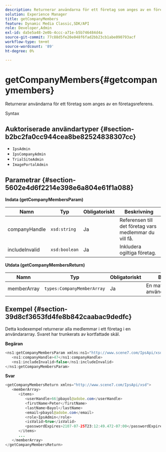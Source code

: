 ```yaml
---
description: Returnerar användarna för ett företag som anges av en företagsreferens.
solution: Experience Manager
title: getCompanyMembers
feature: Dynamic Media Classic,SDK/API
role: Developer,Admin
exl-id: da5e5a48-2e0b-4ccc-a71e-b5b746484d4a
source-git-commit: 77c88d5fe20e048f6fad2bb23cb1abe090793acf
workflow-type: tm+mt
source-wordcount: '89'
ht-degree: 0%

---
```


# getCompanyMembers{#getcompanymembers}

Returnerar användarna för ett företag som anges av en företagsreferens.

Syntax

## Auktoriserade användartyper {#section-b2bc2fa0cc944cea8be82524838307cc}

* `IpsAdmin`
* `IpsCompanyAdmin`
* `TrialSiteAdmin`
* `ImagePortalAdmin`

## Parametrar {#section-5602e4d6f2214e398e6a804e61f1a088}

**Indata (getCompanyMembersParam)**

| Namn | Typ | Obligatoriskt | Beskrivning |
|---|---|---|---|
| companyHandle | `xsd:string` | Ja | Referensen till det företag vars medlemmar du vill få. |
| includeInvalid | `xsd:boolean` | Ja | Inkludera ogiltiga företag. |

**Utdata (getCompanyMembersReturn)**

| Namn | Typ | Obligatoriskt | Beskrivning |
|---|---|---|---|
| memberArray | `types:CompanyMemberArray` | Ja | En matris med användarmedlemskap. |

## Exempel {#section-39d8cf3653fd4fe8b842caabac9dedfc}

Detta kodexempel returnerar alla medlemmar i ett företag i en användararray. Svaret har trunkerats av kortfattade skäl.

**Begäran**

```java
<ns1:getCompanyMembersParam xmlns:ns1="http://www.scene7.com/IpsApi/xsd">
   <ns1:companyHandle>47</ns1:companyHandle>
   <ns1:includeInvalid>false</ns1:includeInvalid>
</ns1:getCompanyMembersParam>
```

**Svar**

```java
<getCompanyMembersReturn xmlns="http://www.scene7.com/IpsApi/xsd">
   <memberArray>
      <items>
         <userHandle>66|pbayol@adobe.com</userHandle>
         <firstName>Peter</firstName>
         <lastName>Bayol</lastName>
         <email>pbayol@adobe.com</email>
         <role>IpsAdmin</role>
         <isValid>true</isValid>
         <passwordExpires>2107-07-25T23:12:49.472-07:00</passwordExpires>
      </items>
      ...
   </memberArray>
</getCompanyMembersReturn>
```
